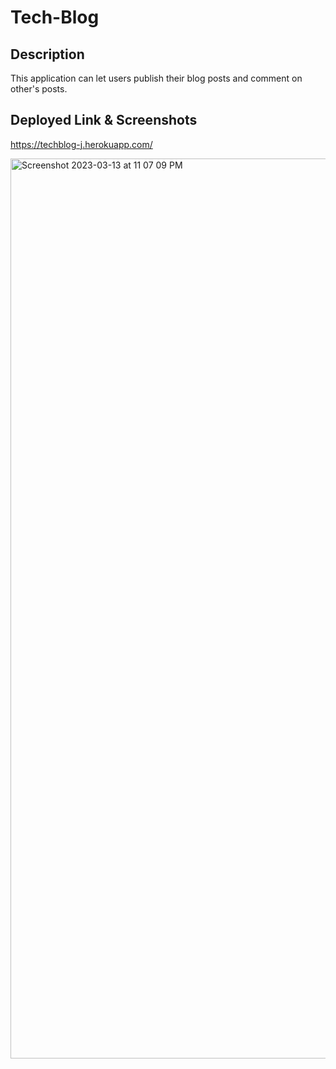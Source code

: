 # Tech-Blog

## Description
This application can let users publish their blog posts and comment on other's posts. 

## Deployed Link & Screenshots
https://techblog-j.herokuapp.com/

<img width="1440" alt="Screenshot 2023-03-13 at 11 07 09 PM" src="https://user-images.githubusercontent.com/120419841/224910850-6d2ad6c5-e99e-447a-b6b2-fd9b9af4ca8e.png">

